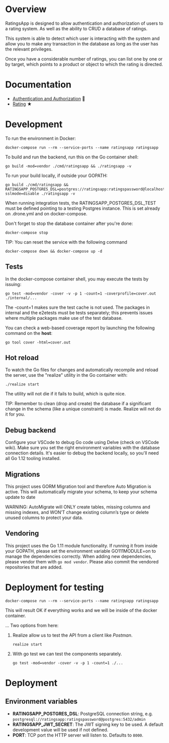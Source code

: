 Overview
========

RatingsApp is designed to allow authentication and authorization of users to a rating system. As well as the ability to CRUD a database of ratings.

This system is able to detect which user is interacting with the system and allow you to make any transaction in the database as long as the user has the relevant privileges.

Once you have a considerable number of ratings, you can list one by one or by target, which points to a product or object to which the rating is directed.


Documentation
=============

- [Authentication and Authorization](Authentication.md) 🔑
- [Rating](Rating.md) ★


Development
===========

To run the environment in Docker:

    docker-compose run --rm --service-ports --name ratingsapp ratingsapp

To build and run the backend, run this on the Go container shell:

    go build -mod=vendor ./cmd/ratingsapp && ./ratingsapp -v

To run your build locally, if outside your GOPATH:

    go build ./cmd/ratingsapp && RATINGSAPP_POSTGRES_DSL=postgres://ratingsapp:ratingspassword@localhost:5432/ratingsapp?sslmode=disable ./ratingsapp -v

When running integration tests, the RATINGSAPP_POSTGRES_DSL_TEST must be defined pointing to a testing Postgres instance. This is set already on .drone.yml and on docker-compose.

Don't forget to stop the database container after you're done:

    docker-compose stop

TIP: You can reset the service with the following command

    docker-compose down && docker-compose up -d


Tests
-----

In the docker-compose container shell, you may execute the tests by issuing:

    go test -mod=vendor -cover -v -p 1 -count=1 -coverprofile=cover.out ./internal/...

The -count=1 makes sure the test cache is not used. The packages in internal and the e2etests must be tests separately; this prevents issues where multiple packages make use of the test database.

You can check a web-based coverage report by launching the following command on the **host**:

    go tool cover -html=cover.out


Hot reload
----------

To watch the Go files for changes and automatically recompile and reload the server, use the "realize" utility in the Go container with:

    ./realize start

The utility will not die if it fails to build, which is quite nice.

TIP: Remember to clean (drop and create) the database if a significant change in the schema (like a unique constraint) is made. Realize will not do it for you.


Debug backend
-------------

Configure your VSCode to debug Go code using Delve (check on VSCode wiki). Make sure you set the right environment variables with the database connection details. It's easier to debug the backend locally, so you'll need all Go 1.12 tooling installed.


Migrations
----------

This project uses GORM Migration tool and therefore Auto Migration is active. This will automatically migrate your schema, to keep your schema update to date

WARNING: AutoMigrate will ONLY create tables, missing columns and missing indexes, and WON’T change existing column’s type or delete unused columns to protect your data.


Vendoring
---------

This project uses the Go 1.11 module functionality. If running it from inside your GOPATH, please set the environment variable GO111MODULE=on to manage the dependencies correctly. When adding new dependencies, please vendor them with `go mod vendor`. Please also commit the vendored repositories that are added.


Deployment for testing
==========

    docker-compose run --rm --service-ports --name ratingsapp ratingsapp

This will result OK if everything works and we will be inside of the docker container.

...
Two options from here:

1. Realize allow us to test the API from a client like *Postman*.

    `realize start`

2. With go test we can test the components separately.

    `go test -mod=vendor -cover -v -p 1 -count=1 ./...`


Deployment
==========

Environment variables
---------------------

- **RATINGSAPP_POSTGRES_DSL**: PostgreSQL connection string, e.g. `postgresql://ratingsapp:ratingspassword@postgres:5432/admin`
- **RATINGSAPP_JWT_SECRET**: The JWT signing key to be used. A default development value will be used if not defined.
- **PORT**: TCP port the HTTP server will listen to. Defaults to `8000`.
